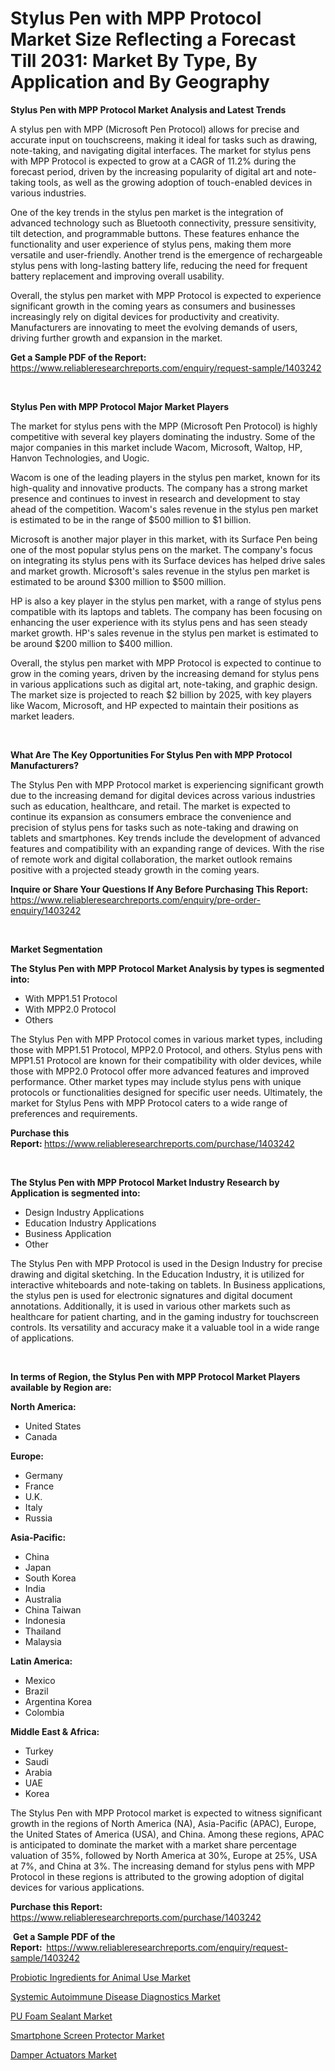 <p><h1>Stylus Pen with MPP Protocol Market Size Reflecting a Forecast Till 2031: Market By Type, By Application and By Geography</h1></p><p><strong>Stylus Pen with MPP Protocol Market Analysis and Latest Trends</strong></p>
<p><p>A stylus pen with MPP (Microsoft Pen Protocol) allows for precise and accurate input on touchscreens, making it ideal for tasks such as drawing, note-taking, and navigating digital interfaces. The market for stylus pens with MPP Protocol is expected to grow at a CAGR of 11.2% during the forecast period, driven by the increasing popularity of digital art and note-taking tools, as well as the growing adoption of touch-enabled devices in various industries.</p><p>One of the key trends in the stylus pen market is the integration of advanced technology such as Bluetooth connectivity, pressure sensitivity, tilt detection, and programmable buttons. These features enhance the functionality and user experience of stylus pens, making them more versatile and user-friendly. Another trend is the emergence of rechargeable stylus pens with long-lasting battery life, reducing the need for frequent battery replacement and improving overall usability.</p><p>Overall, the stylus pen market with MPP Protocol is expected to experience significant growth in the coming years as consumers and businesses increasingly rely on digital devices for productivity and creativity. Manufacturers are innovating to meet the evolving demands of users, driving further growth and expansion in the market.</p></p>
<p><strong>Get a Sample PDF of the Report:&nbsp;</strong> <a href="https://www.reliableresearchreports.com/enquiry/request-sample/1403242">https://www.reliableresearchreports.com/enquiry/request-sample/1403242</a></p>
<p>&nbsp;</p>
<p><strong>Stylus Pen with MPP Protocol Major Market Players</strong></p>
<p><p>The market for stylus pens with the MPP (Microsoft Pen Protocol) is highly competitive with several key players dominating the industry. Some of the major companies in this market include Wacom, Microsoft, Waltop, HP, Hanvon Technologies, and Uogic. </p><p>Wacom is one of the leading players in the stylus pen market, known for its high-quality and innovative products. The company has a strong market presence and continues to invest in research and development to stay ahead of the competition. Wacom's sales revenue in the stylus pen market is estimated to be in the range of $500 million to $1 billion.</p><p>Microsoft is another major player in this market, with its Surface Pen being one of the most popular stylus pens on the market. The company's focus on integrating its stylus pens with its Surface devices has helped drive sales and market growth. Microsoft's sales revenue in the stylus pen market is estimated to be around $300 million to $500 million.</p><p>HP is also a key player in the stylus pen market, with a range of stylus pens compatible with its laptops and tablets. The company has been focusing on enhancing the user experience with its stylus pens and has seen steady market growth. HP's sales revenue in the stylus pen market is estimated to be around $200 million to $400 million.</p><p>Overall, the stylus pen market with MPP Protocol is expected to continue to grow in the coming years, driven by the increasing demand for stylus pens in various applications such as digital art, note-taking, and graphic design. The market size is projected to reach $2 billion by 2025, with key players like Wacom, Microsoft, and HP expected to maintain their positions as market leaders.</p></p>
<p>&nbsp;</p>
<p><strong>What Are The Key Opportunities For Stylus Pen with MPP Protocol Manufacturers?</strong></p>
<p><p>The Stylus Pen with MPP Protocol market is experiencing significant growth due to the increasing demand for digital devices across various industries such as education, healthcare, and retail. The market is expected to continue its expansion as consumers embrace the convenience and precision of stylus pens for tasks such as note-taking and drawing on tablets and smartphones. Key trends include the development of advanced features and compatibility with an expanding range of devices. With the rise of remote work and digital collaboration, the market outlook remains positive with a projected steady growth in the coming years.</p></p>
<p><strong>Inquire or Share Your Questions If Any Before Purchasing This Report:</strong> <a href="https://www.reliableresearchreports.com/enquiry/pre-order-enquiry/1403242">https://www.reliableresearchreports.com/enquiry/pre-order-enquiry/1403242</a></p>
<p>&nbsp;</p>
<p><strong>Market Segmentation</strong></p>
<p><strong>The Stylus Pen with MPP Protocol Market Analysis by types is segmented into:</strong></p>
<p><ul><li>With MPP1.51 Protocol</li><li>With MPP2.0 Protocol</li><li>Others</li></ul></p>
<p><p>The Stylus Pen with MPP Protocol comes in various market types, including those with MPP1.51 Protocol, MPP2.0 Protocol, and others. Stylus pens with MPP1.51 Protocol are known for their compatibility with older devices, while those with MPP2.0 Protocol offer more advanced features and improved performance. Other market types may include stylus pens with unique protocols or functionalities designed for specific user needs. Ultimately, the market for Stylus Pens with MPP Protocol caters to a wide range of preferences and requirements.</p></p>
<p><strong>Purchase this Report:&nbsp;</strong><a href="https://www.reliableresearchreports.com/purchase/1403242">https://www.reliableresearchreports.com/purchase/1403242</a></p>
<p>&nbsp;</p>
<p><strong>The Stylus Pen with MPP Protocol Market Industry Research by Application is segmented into:</strong></p>
<p><ul><li>Design Industry Applications</li><li>Education Industry Applications</li><li>Business Application</li><li>Other</li></ul></p>
<p><p>The Stylus Pen with MPP Protocol is used in the Design Industry for precise drawing and digital sketching. In the Education Industry, it is utilized for interactive whiteboards and note-taking on tablets. In Business applications, the stylus pen is used for electronic signatures and digital document annotations. Additionally, it is used in various other markets such as healthcare for patient charting, and in the gaming industry for touchscreen controls. Its versatility and accuracy make it a valuable tool in a wide range of applications.</p></p>
<p>&nbsp;</p>
<p><strong>In terms of Region, the Stylus Pen with MPP Protocol Market Players available by Region are:</strong></p>
<p>
    <p> <strong> North America: </strong>
        <ul>
            <li>United States</li>
            <li>Canada</li>
        </ul>
        </p> 
    <p> <strong> Europe: </strong>
        <ul>
            <li>Germany</li>
            <li>France</li>
            <li>U.K.</li>
            <li>Italy</li>
            <li>Russia</li>
        </ul>
        </p> 
    <p> <strong> Asia-Pacific: </strong>
        <ul>
            <li>China</li>
            <li>Japan</li>
            <li>South Korea</li>
            <li>India</li>
            <li>Australia</li>
            <li>China Taiwan</li>
            <li>Indonesia</li>
            <li>Thailand</li>
            <li>Malaysia</li>
        </ul>
        </p> 
    <p> <strong> Latin America: </strong>
        <ul>
            <li>Mexico</li>
            <li>Brazil</li>
            <li>Argentina Korea</li>
            <li>Colombia</li>
        </ul>
        </p> 
    <p> <strong> Middle East & Africa: </strong>
        <ul>
            <li>Turkey</li>
            <li>Saudi</li>
            <li>Arabia</li>
            <li>UAE</li>
            <li>Korea</li>
        </ul>
    </p>
    </p>
<p><p>The Stylus Pen with MPP Protocol market is expected to witness significant growth in the regions of North America (NA), Asia-Pacific (APAC), Europe, the United States of America (USA), and China. Among these regions, APAC is anticipated to dominate the market with a market share percentage valuation of 35%, followed by North America at 30%, Europe at 25%, USA at 7%, and China at 3%. The increasing demand for stylus pens with MPP Protocol in these regions is attributed to the growing adoption of digital devices for various applications.</p></p>
<p><strong>Purchase this Report: </strong><a href="https://www.reliableresearchreports.com/purchase/1403242">https://www.reliableresearchreports.com/purchase/1403242</a></p>
<p>&nbsp;<strong>Get a Sample PDF of the Report:&nbsp;&nbsp;</strong><a href="https://www.reliableresearchreports.com/enquiry/request-sample/1403242">https://www.reliableresearchreports.com/enquiry/request-sample/1403242</a></p>
<p><strong></strong></p>
<p><p><a href="https://issuu.com/reportprime-2/docs/probiotic-ingredients-for-animal-use-market-size-2">Probiotic Ingredients for Animal Use Market</a></p><p><a href="https://issuu.com/reportprime-2/docs/systemic-autoimmune-disease-diagnostics-market-siz">Systemic Autoimmune Disease Diagnostics Market</a></p><p><a href="https://github.com/YashRP12/Market-Research-Report-List-3/blob/main/pu-foam-sealant-market.md">PU Foam Sealant Market</a></p><p><a href="https://view.publitas.com/reportprime-1/smartphone-screen-protector-market-size-growth-outlook-from-2024-to-2031-projecting-at-markets-trends-analysis-by-application-regional-outlook-and-revenue/">Smartphone Screen Protector Market</a></p><p><a href="https://butternut-bug-553.notion.site/Damper-Actuators-Market-Furnish-Information-about-Market-Size-Market-Share-Market-Dynamics-and-Pr-787eff809ca74518a2d37e3d30c1c9d7">Damper Actuators Market</a></p></p>